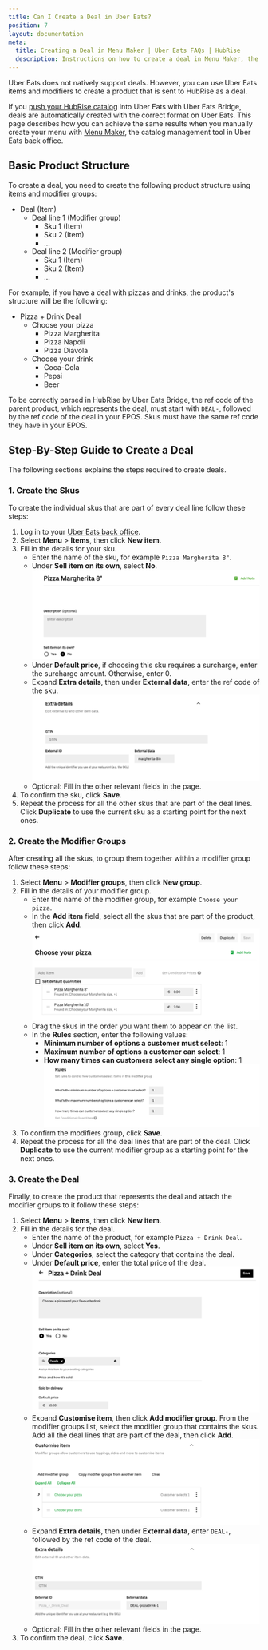 ```yaml
---
title: Can I Create a Deal in Uber Eats?
position: 7
layout: documentation
meta:
  title: Creating a Deal in Menu Maker | Uber Eats FAQs | HubRise
  description: Instructions on how to create a deal in Menu Maker, the catalog management tool in Uber Eats back office.
---
```


Uber Eats does not natively support deals.
However, you can use Uber Eats items and modifiers to create a product that is sent to HubRise as a deal.

If you [push your HubRise catalog](/apps/uber-eats/pulling-menu) into Uber Eats with Uber Eats Bridge, deals are automatically created with the correct format on Uber Eats.
This page describes how you can achieve the same results when you manually create your menu with [Menu Maker](https://merchants.ubereats.com/us/en/technology/simplify-operations/menu-management/), the catalog management tool in Uber Eats back office. 


## Basic Product Structure

To create a deal, you need to create the following product structure using items and modifier groups:
- Deal (Item)
  - Deal line 1 (Modifier group)
    - Sku 1 (Item)
    - Sku 2 (Item)
    - ...
  - Deal line 2 (Modifier group)
    - Sku 1 (Item)
    - Sku 2 (Item)
    - ...

For example, if you have a deal with pizzas and drinks, the product's structure will be the following:
- Pizza + Drink Deal
  - Choose your pizza
    - Pizza Margherita
    - Pizza Napoli
    - Pizza Diavola
  - Choose your drink
    - Coca-Cola
    - Pepsi
    - Beer

To be correctly parsed in HubRise by Uber Eats Bridge, the ref code of the parent product, which represents the deal, must start with `DEAL-`, followed by the ref code of the deal in your EPOS. Skus must have the same ref code they have in your EPOS.


## Step-By-Step Guide to Create a Deal

The following sections explains the steps required to create deals.

### 1. Create the Skus

To create the individual skus that are part of every deal line follow these steps:

1. Log in to your [Uber Eats back office](https://restaurant.uber.com/).
1. Select **Menu** > **Items**, then click **New item**.
1. Fill in the details for your sku.
   - Enter the name of the sku, for example `Pizza Margherita 8"`.
   - Under **Sell item on its own**, select **No**.
     ![Sku name and sell item on its own choice](../../images/012-en-product-name-menu-maker.png)
   - Under **Default price**, if choosing this sku requires a surcharge, enter the surcharge amount. Otherwise, enter 0.
   - Expand **Extra details**, then under **External data**, enter the ref code of the sku.
     ![Ref code under extra details](../../images/013-en-extra-details-menu-maker.png)
   - Optional: Fill in the other relevant fields in the page.
1. To confirm the sku, click **Save**.
1. Repeat the process for all the other skus that are part of the deal lines. Click **Duplicate** to use the current sku as a starting point for the next ones.

### 2. Create the Modifier Groups

After creating all the skus, to group them together within a modifier group follow these steps:

1. Select **Menu** > **Modifier groups**, then click **New group**.
2. Fill in the details of your modifier group.
   - Enter the name of the modifier group, for example `Choose your pizza`.
   - In the **Add item** field, select all the skus that are part of the product, then click **Add**.
     ![Modifier group name and skus](../../images/019-en-modifier-group-name-menu-maker.png)
   - Drag the skus in the order you want them to appear on the list.
   - In the **Rules** section, enter the following values:
     - **Minimum number of options a customer must select**: 1
     - **Maximum number of options a customer can select**: 1
     - **How many times can customers select any single option**: 1
     ![Modifier group rules](../../images/015-en-modifier-group-rules-menu-maker.png)
1. To confirm the modifiers group, click **Save**.
2. Repeat the process for all the deal lines that are part of the deal. Click **Duplicate** to use the current modifier group as a starting point for the next ones.

### 3. Create the Deal

Finally, to create the product that represents the deal and attach the modifier groups to it follow these steps:

1. Select **Menu** > **Items**, then click **New item**.
1. Fill in the details for the deal.
   - Enter the name of the product, for example `Pizza + Drink Deal`.
   - Under **Sell item on its own**, select **Yes**.
   - Under **Categories**, select the category that contains the deal.
   - Under **Default price**, enter the total price of the deal.
     ![Deal name](../../images/020-en-deal-name-menu-maker.png)
   - Expand **Customise item**, then click **Add modifier group**. From the modifier groups list, select the modifier group that contains the skus. Add all the deal lines that are part of the deal, then click **Add**.
     ![Deal customisation](../../images/021-en-deal-customisation-maker.png)
   - Expand **Extra details**, then under **External data**, enter `DEAL-`, followed by the ref code of the deal.
     ![Deal details](../../images/022-en-deal-details-menu-maker.png)
   - Optional: Fill in the other relevant fields in the page.
2. To confirm the deal, click **Save**.
